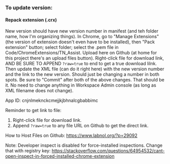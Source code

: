 
### To update version:

#### Repack extension (.crx)
New version should have new version number in manifest (and teh folder name, how I'm organizing things).
In Chrome, go to "Manage Extensions" (the version of extension doesn't even have to be installed),  then "Pack extension" button; select folder; select the .pem file in Code/ChromeExtensions/TN_Assist.
Upload here on Github (at home for this project there's an upload files button).  Right-click file for download link, AND BE SURE TO APPEND `?raw=true` to end to get a true download lilnk.
Then update the XML file (can do it right here) with the new version number and the link to the new version.  Should just be changing a number in both spots.
Be sure to "Commit" after both of the above changes.
That should be it.  No need to change anything in Workspace Admin console (as long as XML filename does not change).

App ID: cnjnlmeknckcmejjkjbhnalcgbabbimc

Reminder to get link to file: 
  1. Right-click file for download link.
  2. Append `?raw=true` to any file URL on Github to get the direct link.

How to Host Files on Github: https://www.labnol.org/?p=29092

Note: Developer inspect is disabled for force-installed inspections.  Change that with registry key:
https://stackoverflow.com/questions/64954532/cant-open-inspect-in-forced-installed-chrome-extension

